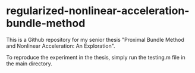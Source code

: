 # regularized-nonlinear-acceleration-bundle-method

This is a Github repository for my senior thesis "Proximal Bundle Method and Nonlinear Acceleration: An Exploration".

To reproduce the experiment in the thesis, simply run the testing.m file in the main directory.
